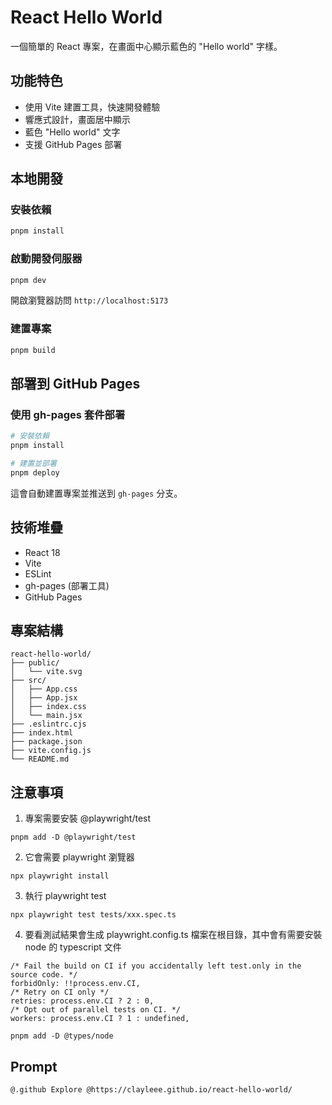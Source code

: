 # React Hello World

一個簡單的 React 專案，在畫面中心顯示藍色的 "Hello world" 字樣。

## 功能特色

- 使用 Vite 建置工具，快速開發體驗
- 響應式設計，畫面居中顯示
- 藍色 "Hello world" 文字
- 支援 GitHub Pages 部署

## 本地開發

### 安裝依賴

```bash
pnpm install
```

### 啟動開發伺服器

```bash
pnpm dev
```

開啟瀏覽器訪問 `http://localhost:5173`

### 建置專案

```bash
pnpm build
```

## 部署到 GitHub Pages

### 使用 gh-pages 套件部署

```bash
# 安裝依賴
pnpm install

# 建置並部署
pnpm deploy
```

這會自動建置專案並推送到 `gh-pages` 分支。

## 技術堆疊

- React 18
- Vite
- ESLint
- gh-pages (部署工具)
- GitHub Pages

## 專案結構

```
react-hello-world/
├── public/
│   └── vite.svg
├── src/
│   ├── App.css
│   ├── App.jsx
│   ├── index.css
│   └── main.jsx
├── .eslintrc.cjs
├── index.html
├── package.json
├── vite.config.js
└── README.md
```

## 注意事項
1. 專案需要安裝 @playwright/test
```
pnpm add -D @playwright/test
```

2. 它會需要 playwright 瀏覽器
```
npx playwright install
```

3. 執行 playwright test
```
npx playwright test tests/xxx.spec.ts
```

4. 要看測試結果會生成 playwright.config.ts 檔案在根目錄，其中會有需要安裝 node 的 typescript 文件
```
/* Fail the build on CI if you accidentally left test.only in the source code. */
forbidOnly: !!process.env.CI,
/* Retry on CI only */
retries: process.env.CI ? 2 : 0,
/* Opt out of parallel tests on CI. */
workers: process.env.CI ? 1 : undefined,
```

```
pnpm add -D @types/node
```

## Prompt

```
@.github Explore @https://clayleee.github.io/react-hello-world/
```
